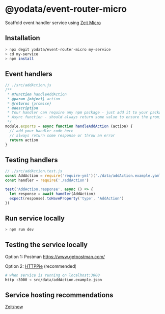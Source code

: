 # @yodata/event-router-micro

Scaffold event handler service using [Zeit Micro](https://github.com/zeit/micro)

## Installation

```bash
> npx degit yodata/event-router-micro my-service
> cd my-service
> npm install
```

## Event handlers

```javascript
// ./src/addAction.js
/**
 * @function handleAddAction
 * @param {object} action
 * @returns {promise}
 * @description
 * Your handler can require any npm package - just add it to your package.json
 * Async function - should always return some value to ensure the promise is resolved properly
 */
module.exports = async function handleAddAction (action) {
  // add your handler code here
  // always return some response or throw an error
  return action
}
```

## Testing handlers

```javascript
// ./src/addAction.test.js
const AddAction = require('require-yml')('./data/addAction.example.yaml')
const handler = require('./addAction')

test('AddAction.response', async () => {
  let response = await handler(AddAction)
  expect(response).toHaveProperty('type', 'AddAction')
})
```

## Run service locally

```bash
> npm run dev
```

## Testing the service locally

Option 1: Postman https://www.getpostman.com/

Option 2: [HTTPPie](https://httpie.org/doc#installation) (recommended)

```bash
# when service is running on localhost:3000
http :3000 < src/data/addAction.example.json
```

## Service hosting recommendations

[Zeit/now](https://zeit.co/now)
